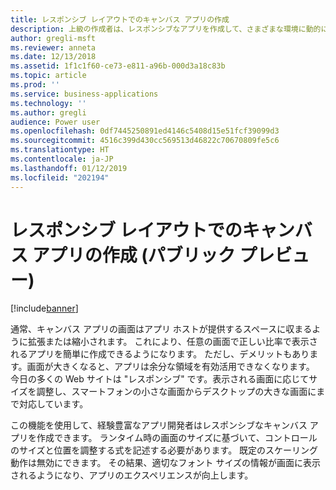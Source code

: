 ```yaml
---
title: レスポンシブ レイアウトでのキャンバス アプリの作成
description: 上級の作成者は、レスポンシブなアプリを作成して、さまざまな環境に動的に調整できます。
author: gregli-msft
ms.reviewer: anneta
ms.date: 12/13/2018
ms.assetid: 1f1c1f60-ce73-e811-a96b-000d3a18c83b
ms.topic: article
ms.prod: ''
ms.service: business-applications
ms.technology: ''
ms.author: gregli
audience: Power user
ms.openlocfilehash: 0df7445250891ed4146c5408d15e51fcf39099d3
ms.sourcegitcommit: 4516c399d430cc569513d46822c70670809fe5c6
ms.translationtype: HT
ms.contentlocale: ja-JP
ms.lasthandoff: 01/12/2019
ms.locfileid: "202194"
---
```

# <a name="create-canvas-apps-with-responsive-layout-public-preview"></a>レスポンシブ レイアウトでのキャンバス アプリの作成 (パブリック プレビュー)


[!include[banner](../../includes/banner.md)]

通常、キャンバス アプリの画面はアプリ ホストが提供するスペースに収まるように拡張または縮小されます。 これにより、任意の画面で正しい比率で表示されるアプリを簡単に作成できるようになります。 ただし、デメリットもあります。画面が大きくなると、アプリは余分な領域を有効活用できなくなります。 今日の多くの Web サイトは "レスポンシブ" です。表示される画面に応じてサイズを調整し、スマートフォンの小さな画面からデスクトップの大きな画面にまで対応しています。  

この機能を使用して、経験豊富なアプリ開発者はレスポンシブなキャンバス アプリを作成できます。 ランタイム時の画面のサイズに基づいて、コントロールのサイズと位置を調整する式を記述する必要があります。 既定のスケーリング動作は無効にできます。 その結果、適切なフォント サイズの情報が画面に表示されるようになり、アプリのエクスペリエンスが向上します。
